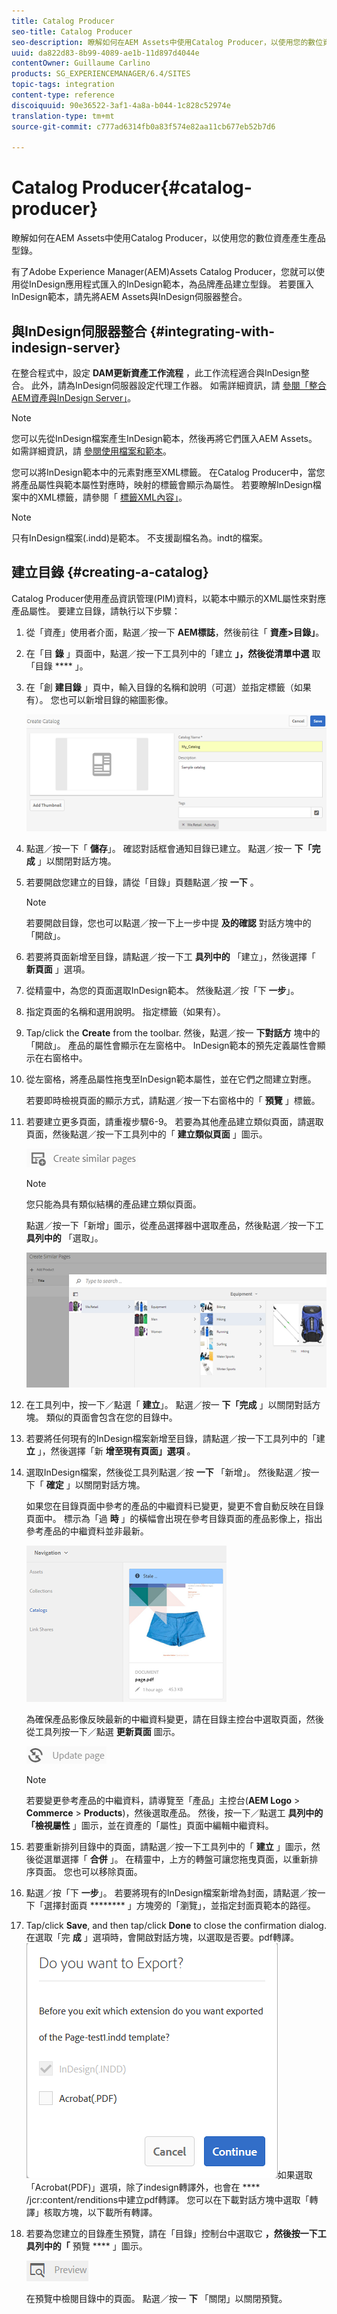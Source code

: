 ```yaml
---
title: Catalog Producer
seo-title: Catalog Producer
seo-description: 瞭解如何在AEM Assets中使用Catalog Producer，以使用您的數位資產產生產品型錄。
uuid: da822d83-8b99-4089-ae1b-11d897d4044e
contentOwner: Guillaume Carlino
products: SG_EXPERIENCEMANAGER/6.4/SITES
topic-tags: integration
content-type: reference
discoiquuid: 90e36522-3af1-4a8a-b044-1c828c52974e
translation-type: tm+mt
source-git-commit: c777ad6314fb0a83f574e82aa11cb677eb52b7d6

---
```



# Catalog Producer{#catalog-producer}

瞭解如何在AEM Assets中使用Catalog Producer，以使用您的數位資產產生產品型錄。

有了Adobe Experience Manager(AEM)Assets Catalog Producer，您就可以使用從InDesign應用程式匯入的InDesign範本，為品牌產品建立型錄。 若要匯入InDesign範本，請先將AEM Assets與InDesign伺服器整合。

## 與InDesign伺服器整合 {#integrating-with-indesign-server}

在整合程式中，設定 **DAM更新資產工作流程** ，此工作流程適合與InDesign整合。 此外，請為InDesign伺服器設定代理工作器。 如需詳細資訊，請 [參閱「整合AEM資產與InDesign Server」](/help/assets/indesign.md)。

>[!NOTE]
>
>您可以先從InDesign檔案產生InDesign範本，然後再將它們匯入AEM Assets。 如需詳細資訊，請 [參閱使用檔案和範本](https://helpx.adobe.com/indesign/using/files-templates.html)。
>
>您可以將InDesign範本中的元素對應至XML標籤。 在Catalog Producer中，當您將產品屬性與範本屬性對應時，映射的標籤會顯示為屬性。 若要瞭解InDesign檔案中的XML標籤，請參閱「 [標籤XML內容」](https://helpx.adobe.com/indesign/using/tagging-content-xml.html)。

>[!NOTE]
>
>只有InDesign檔案(.indd)是範本。 不支援副檔名為。indt的檔案。

## 建立目錄 {#creating-a-catalog}

Catalog Producer使用產品資訊管理(PIM)資料，以範本中顯示的XML屬性來對應產品屬性。 要建立目錄，請執行以下步驟：

1. 從「資產」使用者介面，點選／按一下 **AEM標誌**，然後前往「 **資產>目錄」**。
1. 在「目 **錄** 」頁面中，點選／按一下工具列中的「建立 **」，然後從清單中選** 取「目錄 **** 」。
1. 在「創 **建目錄** 」頁中，輸入目錄的名稱和說明（可選）並指定標籤（如果有）。 您也可以新增目錄的縮圖影像。

   ![create_catalog](assets/create_catalog.png)

1. 點選／按一下「 **儲存**」。 確認對話框會通知目錄已建立。 點選／按一 **下「完成** 」以關閉對話方塊。
1. 若要開啟您建立的目錄，請從「目錄」頁麵點選／按 **一下** 。

   >[!NOTE]
   >
   >若要開啟目錄，您也可以點選／按一下上一步中提 **及的確認** 對話方塊中的「開啟」。

1. 若要將頁面新增至目錄，請點選／按一下工 **具列中的** 「建立」，然後選擇「 **新頁面** 」選項。
1. 從精靈中，為您的頁面選取InDesign範本。 然後點選／按「下 **一步**」。
1. 指定頁面的名稱和選用說明。 指定標籤（如果有）。
1. Tap/click the **Create** from the toolbar. 然後，點選／按一 **下對話方** 塊中的「開啟」。 產品的屬性會顯示在左窗格中。 InDesign範本的預先定義屬性會顯示在右窗格中。
1. 從左窗格，將產品屬性拖曳至InDesign範本屬性，並在它們之間建立對應。

   若要即時檢視頁面的顯示方式，請點選／按一下右窗格中的「 **預覽** 」標籤。

1. 若要建立更多頁面，請重複步驟6-9。 若要為其他產品建立類似頁面，請選取頁面，然後點選／按一下工具列中的「 **建立類似頁面** 」圖示。

   ![create_similar_pages](assets/create_similar_pages.png)

   >[!NOTE]
   >
   >您只能為具有類似結構的產品建立類似頁面。

   點選／按一下「新增」圖示，從產品選擇器中選取產品，然後點選／按一下工 **具列中的** 「選取」。

   ![select_product](assets/select_product.png)

1. 在工具列中，按一下／點選「 **建立**」。 點選／按一 **下「完成** 」以關閉對話方塊。 類似的頁面會包含在您的目錄中。
1. 若要將任何現有的InDesign檔案新增至目錄，請點選／按一下工具列中的「建 **立** 」，然後選擇「新 **增至現有頁面」選項** 。
1. 選取InDesign檔案，然後從工具列點選／按 **一下** 「新增」。 然後點選／按一下「 **確定** 」以關閉對話方塊。

   如果您在目錄頁面中參考的產品的中繼資料已變更，變更不會自動反映在目錄頁面中。 標示為「過 **時** 」的橫幅會出現在參考目錄頁面的產品影像上，指出參考產品的中繼資料並非最新。

   ![chlimage_1-117](assets/chlimage_1-117.png)

   為確保產品影像反映最新的中繼資料變更，請在目錄主控台中選取頁面，然後從工具列按一下／點選 **更新頁面** 圖示。

   ![chlimage_1-118](assets/chlimage_1-118.png)

   >[!NOTE]
   >
   >若要變更參考產品的中繼資料，請導覽至「產品」主控台(**AEM Logo** > **Commerce** > **Products**)，然後選取產品。 然後，按一下／點選工 **具列中的「檢視屬性** 」圖示，並在資產的「屬性」頁面中編輯中繼資料。

1. 若要重新排列目錄中的頁面，請點選／按一下工具列中的「 **建立** 」圖示，然後從選單選擇「 **合併** 」。 在精靈中，上方的轉盤可讓您拖曳頁面，以重新排序頁面。 您也可以移除頁面。

1. 點選／按「下 **一步**」。 若要將現有的InDesign檔案新增為封面，請點選／按一下「選擇封面頁 ******** 」方塊旁的「瀏覽」，並指定封面頁範本的路徑。
1. Tap/click **Save**, and then tap/click **Done** to close the confirmation dialog.
在選取「完 **成** 」選項時，會開啟對話方塊，以選取是否要。pdf轉譯。
   ![轉存為pdf](assets/CatalogPDF.png)如果選取「Acrobat(PDF)」選項，除了indesign轉譯外，也會在 **** /jcr:content/renditions中建立pdf轉譯。 您可以在下載對話方塊中選取「轉譯」核取方塊，以下載所有轉譯。

1. 若要為您建立的目錄產生預覽，請在「目錄」控制台中選取它 **，然後按一下工具列中的「** 預覽 **** 」圖示。

   ![chlimage_1-119](assets/chlimage_1-119.png)

   在預覽中檢閱目錄中的頁面。 點選／按一 **下** 「關閉」以關閉預覽。

